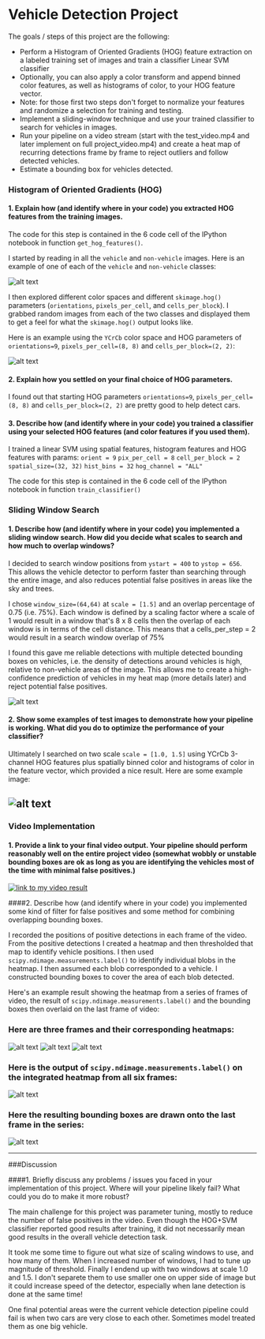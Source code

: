 # Vehicle Detection Project

The goals / steps of this project are the following:

* Perform a Histogram of Oriented Gradients (HOG) feature extraction on a labeled training set of images and train a classifier Linear SVM classifier
* Optionally, you can also apply a color transform and append binned color features, as well as histograms of color, to your HOG feature vector. 
* Note: for those first two steps don't forget to normalize your features and randomize a selection for training and testing.
* Implement a sliding-window technique and use your trained classifier to search for vehicles in images.
* Run your pipeline on a video stream (start with the test_video.mp4 and later implement on full project_video.mp4) and create a heat map of recurring detections frame by frame to reject outliers and follow detected vehicles.
* Estimate a bounding box for vehicles detected.

[//]: # (Image References)
[image1]: ./writeup_img/car_noncar.png
[image2]: ./writeup_img/HOG_example.png
[image3]: ./writeup_img/one_scale.png
[image4]: ./writeup_img/two_scales.jpg
[image6]: ./writeup_img/labels_map.png
[image7]: ./writeup_img/output_bboxes.png
[image8]: ./writeup_img/heatmap1.png
[image9]: ./writeup_img/heatmap2.png
[image10]: ./writeup_img/heatmap3.png



### Histogram of Oriented Gradients (HOG)

#### 1. Explain how (and identify where in your code) you extracted HOG features from the training images.

The code for this step is contained in the 6 code cell of the IPython notebook in function `get_hog_features()`.  

I started by reading in all the `vehicle` and `non-vehicle` images.  Here is an example of one of each of the `vehicle` and `non-vehicle` classes:

![alt text][image1]

I then explored different color spaces and different `skimage.hog()` parameters (`orientations`, `pixels_per_cell`, and `cells_per_block`).  I grabbed random images from each of the two classes and displayed them to get a feel for what the `skimage.hog()` output looks like.

Here is an example using the `YCrCb` color space and HOG parameters of `orientations=9`, `pixels_per_cell=(8, 8)` and `cells_per_block=(2, 2)`:


![alt text][image2]

#### 2. Explain how you settled on your final choice of HOG parameters.

I found out that starting HOG parameters `orientations=9`, `pixels_per_cell=(8, 8)` and `cells_per_block=(2, 2)` are pretty good to help detect cars.

#### 3. Describe how (and identify where in your code) you trained a classifier using your selected HOG features (and color features if you used them).

I trained a linear SVM using spatial features, histogram features and HOG features with params:
`orient = 9`
`pix_per_cell = 8`
`cell_per_block = 2`
`spatial_size=(32, 32)`
`hist_bins = 32`
`hog_channel = "ALL"`

The code for this step is contained in the 6 code cell of the IPython notebook in function `train_classifier()`

### Sliding Window Search

#### 1. Describe how (and identify where in your code) you implemented a sliding window search.  How did you decide what scales to search and how much to overlap windows?

I decided to search window positions from `ystart = 400` to `ystop = 656`. This allows the vehicle detector to perform faster than searching through the entire image, and also reduces potential false positives in areas like the sky and trees.

I chose `window_size=(64,64)` at `scale = [1.5]` and an overlap percentage of 0.75 (i.e. 75%). Each window is defined by a scaling factor where a scale of 1 would result in a window that's 8 x 8 cells then the overlap of each window is in terms of the cell distance. This means that a cells_per_step = 2 would result in a search window overlap of 75%

I found this gave me reliable detections with multiple detected bounding boxes on vehicles, i.e. the density of detections around vehicles is high, relative to non-vehicle areas of the image. This allows me to create a high-confidence prediction of vehicles in my heat map (more details later) and reject potential false positives.

![alt text][image3]

#### 2. Show some examples of test images to demonstrate how your pipeline is working.  What did you do to optimize the performance of your classifier?

Ultimately I searched on two scale `scale = [1.0, 1.5]` using YCrCb 3-channel HOG features plus spatially binned color and histograms of color in the feature vector, which provided a nice result.  Here are some example image:

![alt text][image4]
---

### Video Implementation

#### 1. Provide a link to your final video output.  Your pipeline should perform reasonably well on the entire project video (somewhat wobbly or unstable bounding boxes are ok as long as you are identifying the vehicles most of the time with minimal false positives.)
[![link to my video result](https://img.youtube.com/vi/GAzoAtJP110/0.jpg)](https://youtu.be/GAzoAtJP110)

####2. Describe how (and identify where in your code) you implemented some kind of filter for false positives and some method for combining overlapping bounding boxes.

I recorded the positions of positive detections in each frame of the video.  From the positive detections I created a heatmap and then thresholded that map to identify vehicle positions.  I then used `scipy.ndimage.measurements.label()` to identify individual blobs in the heatmap.  I then assumed each blob corresponded to a vehicle.  I constructed bounding boxes to cover the area of each blob detected.  

Here's an example result showing the heatmap from a series of frames of video, the result of `scipy.ndimage.measurements.label()` and the bounding boxes then overlaid on the last frame of video:

### Here are three frames and their corresponding heatmaps:

![alt text][image8]
![alt text][image9]
![alt text][image10]

### Here is the output of `scipy.ndimage.measurements.label()` on the integrated heatmap from all six frames:
![alt text][image6]

### Here the resulting bounding boxes are drawn onto the last frame in the series:
![alt text][image7]



---

###Discussion

####1. Briefly discuss any problems / issues you faced in your implementation of this project.  Where will your pipeline likely fail?  What could you do to make it more robust?

The main challenge for this project was parameter tuning, mostly to reduce the number of false positives in the video. Even though the HOG+SVM classifier reported good results after training, it did not necessarily mean good results in the overall vehicle detection task.

It took me some time to figure out what size of scaling windows to use, and how many of them. When I increased number of windows, I had to tune up magnitude of threshold. Finally I endend up with two windows at scale 1.0 and 1.5. I don't separete them to use smaller one on upper side of image but it could increase speed of the detector, especially when lane detection is done at the same time!

One final potential areas were the current vehicle detection pipeline could fail is when two cars are very close to each other. Sometimes model treated them as one big vehicle.